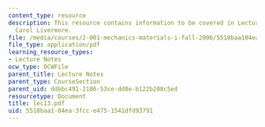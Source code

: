 ```yaml
---
content_type: resource
description: This resource contains information to be covered in Lecture 13 by Prof.
  Carol Livermore.
file: /media/courses/2-001-mechanics-materials-i-fall-2006/5518baa104ea3fcce4751541dfd93791_lec13.pdf
file_type: application/pdf
learning_resource_types:
- Lecture Notes
ocw_type: OCWFile
parent_title: Lecture Notes
parent_type: CourseSection
parent_uid: ddbbc491-2106-53ce-dd8e-b122b208c5ed
resourcetype: Document
title: lec13.pdf
uid: 5518baa1-04ea-3fcc-e475-1541dfd93791
---
```

